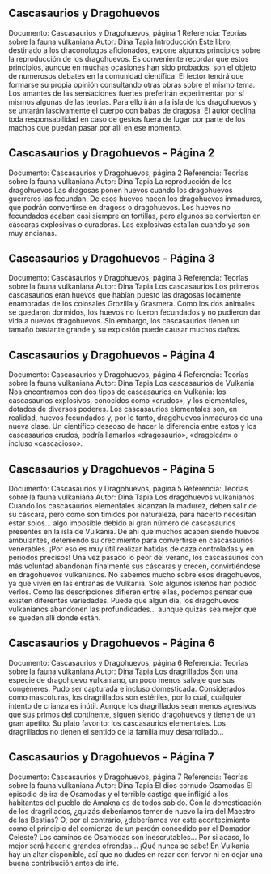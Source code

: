 ## Cascasaurios y Dragohuevos
Documento: Cascasaurios y Dragohuevos, página 1
Referencia: Teorías sobre la fauna vulkaniana
Autor: Dina Tapia
Introducción
Este libro, destinado a los draconólogos aficionados, expone algunos principios sobre la reproducción de los dragohuevos. Es conveniente recordar que estos principios, aunque en muchas ocasiones han sido probados, son el objeto de numerosos debates en la comunidad científica. El lector tendrá que formarse su propia opinión consultando otras obras sobre el mismo tema.
Los amantes de las sensaciones fuertes preferirán experimentar por sí mismos algunas de las teorías. Para ello irán a la isla de los dragohuevos y se untarán lascivamente el cuerpo con babas de dragosa. El autor declina toda responsabilidad en caso de gestos fuera de lugar por parte de los machos que puedan pasar por allí en ese momento.

## Cascasaurios y Dragohuevos - Página 2
Documento: Cascasaurios y Dragohuevos, página 2
Referencia: Teorías sobre la fauna vulkaniana
Autor: Dina Tapia
La reproducción de los dragohuevos
Las dragosas ponen huevos cuando los dragohuevos guerreros las fecundan. De esos huevos nacen los dragohuevos inmaduros, que podrán convertirse en dragoss o dragohuevos.
Los huevos no fecundados acaban casi siempre en tortillas, pero algunos se convierten en cáscaras explosivas o curadoras. Las explosivas estallan cuando ya son muy ancianas.

## Cascasaurios y Dragohuevos - Página 3
Documento: Cascasaurios y Dragohuevos, página 3
Referencia: Teorías sobre la fauna vulkaniana
Autor: Dina Tapia
Los cascasaurios
Los primeros cascasaurios eran huevos que habían puesto las dragosas locamente enamoradas de los colosales Grozilla y Grasmera. Como los dos animales se quedaron dormidos, los huevos no fueron fecundados y no pudieron dar vida a nuevos dragohuevos. Sin embargo, los cascasaurios tienen un tamaño bastante grande y su explosión puede causar muchos daños.

## Cascasaurios y Dragohuevos - Página 4
Documento: Cascasaurios y Dragohuevos, página 4
Referencia: Teorías sobre la fauna vulkaniana
Autor: Dina Tapia
Los cascasaurios de Vulkania
Nos encontramos con dos tipos de cascasaurios en Vulkania: los cascasaurios explosivos, conocidos como «crudos», y los elementales, dotados de diversos poderes.
Los cascasaurios elementales son, en realidad, huevos fecundados y, por lo tanto, dragohuevos inmaduros de una nueva clase. Un científico deseoso de hacer la diferencia entre estos y los cascasaurios crudos, podría llamarlos «dragosaurio», «dragolcán» o incluso «cascacioso».

## Cascasaurios y Dragohuevos - Página 5
Documento: Cascasaurios y Dragohuevos, página 5
Referencia: Teorías sobre la fauna vulkaniana
Autor: Dina Tapia
Los dragohuevos vulkanianos
Cuando los cascasaurios elementales alcanzan la madurez, deben salir de su cáscara, pero como son tímidos por naturaleza, para hacerlo necesitan estar solos... algo imposible debido al gran número de cascasaurios presentes en la isla de Vulkania. De ahí que muchos acaben siendo huevos ambulantes, deteniendo su crecimiento para convertirse en cascasaurios venerables. ¡Por eso es muy útil realizar batidas de caza controladas y en periodos precisos!
Una vez pasado lo peor del verano, los cascasaurios con más voluntad abandonan finalmente sus cáscaras y crecen, convirtiéndose en dragohuevos vulkanianos.
No sabemos mucho sobre esos dragohuevos, ya que viven en las entrañas de Vulkania. Solo algunos isleños han podido verlos. Como las descripciones difieren entre ellas, podemos pensar que existen diferentes variedades. Puede que algún día, los dragohuevos vulkanianos abandonen las profundidades... aunque quizás sea mejor que se queden allí donde están.

## Cascasaurios y Dragohuevos - Página 6
Documento: Cascasaurios y Dragohuevos, página 6
Referencia: Teorías sobre la fauna vulkaniana
Autor: Dina Tapia
Los dragrillados
Son una especie de dragohuevo vulkaniano, un poco menos salvaje que sus congéneres. Pudo ser capturada e incluso domesticada. Considerados como mascoturas, los dragrillados son estériles, por lo cual, cualquier intento de crianza es inútil.
Aunque los dragrillados sean menos agresivos que sus primos del continente, siguen siendo dragohuevos y tienen de un gran apetito. Su plato favorito: los cascasaurios elementales. Los dragrillados no tienen el sentido de la familia muy desarrollado...

## Cascasaurios y Dragohuevos - Página 7
Documento: Cascasaurios y Dragohuevos, página 7
Referencia: Teorías sobre la fauna vulkaniana
Autor: Dina Tapia
El dios cornudo Osamodas
El episodio de ira de Osamodas y el terrible castigo que infligió a los habitantes del pueblo de Amakna es de todos sabido. Con la domesticación de los dragrillados, ¿quizás deberíamos temer de nuevo la ira del Maestro de las Bestias? O, por el contrario, ¿deberíamos ver este acontecimiento como el principio del comienzo de un perdón concedido por el Domador Celeste? Los caminos de Osamodas son inescrutables... Por si acaso, lo mejor será hacerle grandes ofrendas... ¡Qué nunca se sabe! En Vulkania hay un altar disponible, así que no dudes en rezar con fervor ni en dejar una buena contribución antes de irte.

